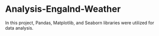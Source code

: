 # Analysis-Engalnd-Weather

In this project, Pandas, Matplotlib, and Seaborn libraries were utilized for data analysis.


